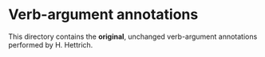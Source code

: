 # Verb-argument annotations

This directory contains the **original**, unchanged verb-argument annotations performed by H. Hettrich.

